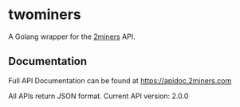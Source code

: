 # twominers

A Golang wrapper for the [2miners](https://2miners.com) API.

## Documentation
Full API Documentation can be found at https://apidoc.2miners.com

All APIs return JSON format. Current API version: 2.0.0
